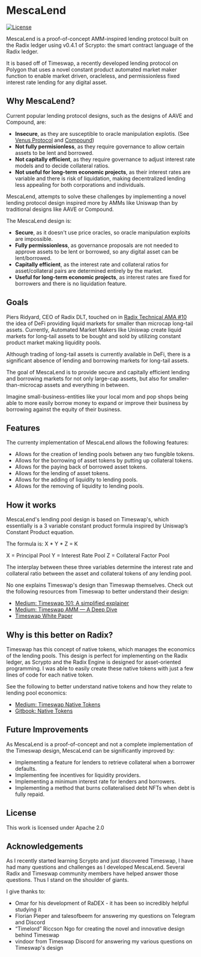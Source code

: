 # MescaLend

[![License](https://img.shields.io/badge/License-Apache_2.0-blue.svg)](https://opensource.org/licenses/Apache-2.0)

MescaLend is a proof-of-concept AMM-inspired lending protocol built on the Radix ledger using v0.4.1 of Scrypto: the smart contract language of the Radix ledger. 

It is based off of Timeswap, a recently developed lending protocol on Polygon that uses a novel constant product automated market maker function to enable market driven, oracleless, and permissionless fixed interest rate lending for any digital asset. 

## Why MescaLend?

Current popular lending protocol designs, such as the designs of AAVE and Compound, are: 
  * **Insecure**, as they are susceptible to oracle manipulation explotis. (See [Venus Protocol](https://quillhashteam.medium.com/200-m-venus-protocol-hack-analysis-b044af76a1ae) and [Compound](https://cryptobriefing.com/compound-user-liquidated-49-million-price-oracle-blamed/))
  * **Not fully permisionless**, as they require governance to allow certain assets to be lent and borrowed. 
  * **Not capitally efficient**, as they require governance to adjust interest rate models and to decide collateral ratios.
  * **Not useful for long-term economic projects**, as their interest rates are variable and there is risk of liquidation, making decentralized lending less appealing for both corporations and individuals.  

MescaLend, attempts to solve these challenges by implementing a novel lending protocol design inspired more by AMMs like Uniswap than by traditional designs like AAVE or Compound.

The MescaLend design is: 
  * **Secure**, as it doesn't use price oracles, so oracle manipulation exploits are impossible. 
  * **Fully permissionless**, as governance proposals are not needed to approve assets to be lent or borrowed, so any digital asset can be lent/borrowed.
  * **Capitally efficient**, as the interest rate and collateral ratios for asset/collateral pairs are determined entirely by the market.
  * **Useful for long-term economic projects**, as interest rates are fixed for borrowers and there is no liquidation feature. 


## Goals
Piers Ridyard, CEO of Radix DLT, touched on in [Radix Technical AMA #10](https://youtu.be/OHCNZDKMjRk?t=2552) the idea of DeFi providing liquid markets for smaller than microcap long-tail assets. Currently, Automated Market Makers like Uniswap create liquid markets for long-tail assets to be bought and sold by utilizing constant product market making liquidity pools. 

Although trading of long-tail assets is currently available in DeFi, there is a significant absence of lending and borrowing markets for long-tail assets. 

The goal of MescaLend is to provide secure and capitally efficient lending and borrowing markets for not only large-cap assets, but also for smaller-than-microcap assets and everything in between. 

Imagine small-business-entities like your local mom and pop shops being able to more easily borrow money to expand or improve their business by borrowing against the equity of their business. 


## Features

The currenty implementation of MescaLend allows the following features:
 * Allows for the creation of lending pools betwen any two fungible tokens. 
 * Allows for the borrowing of asset tokens by putting up collateral tokens. 
 * Allows for the paying back of borrowed asset tokens. 
 * Allows for the lending of asset tokens. 
 * Allows for the adding of liquidity to lending pools.
 * Allows for the removing of liquidity to lending pools.

## How it works

MescaLend's lending pool design is based on Timeswap's, which essentially is a 3 variable constant product formula inspired by Uniswap’s Constant Product equation. 

The formula is:  X * Y * Z = K

X = Principal Pool
Y = Interest Rate Pool
Z = Collateral Factor Pool

The interplay between these three variables determine the interest rate and collateral ratio between the asset and collateral tokens of any lending pool.

No one explains Timeswap's design than Timeswap themselves. Check out the following resources from Timeswap to better understand their design: 
 * [Medium: Timeswap 101: A simplified explainer](https://medium.com/timeswap/timeswap-101-a-simplified-explainer-fe098a2ec378)
 * [Medium: Timeswap AMM — A Deep Dive](https://medium.com/timeswap/timeswap-amm-a-deep-dive-1293e57bb10f)
 * [Timeswap White Paper](https://timeswap.io/whitepaper.pdf)

## Why is this better on Radix? 

Timeswap has this concept of native tokens, which manages the economics of the lending pools. This design is perfect for implementing on the Radix ledger, as Scrypto and the Radix Engine is designed for asset-oriented programming. I was able to easily create these native tokens with just a few lines of code for each native token. 

See the following to better understand native tokens and how they relate to lending pool economics:
 * [Medium: Timeswap Native Tokens](https://medium.com/timeswap/timeswap-native-tokens-50a5da587be0)
 * [Gitbook: Native Tokens](https://timeswap.gitbook.io/timeswap/getting-started/tokens)

## Future Improvements

As MescaLend is a proof-of-concept and not a complete implementation of the Timeswap design, MescaLend can be significantly improved by: 
 * Implementing a feature for lenders to retrieve collateral when a borrower defaults.
 * Implementing fee incentives for liquidity providers.
 * Implementing a minimum interest rate for lenders and borrowers. 
 * Implementing a method that burns collateralised debt NFTs when debt is fully repaid. 

## License
This work is licensed under Apache 2.0

## Acknowledgements

As I recently started learning Scrypto and just discovered Timeswap, I have had many questions and challenges as I developed MescaLend. Several Radix and Timeswap community members have helped answer those questions. Thus I stand on the shoulder of giants. 

I give thanks to: 
 * Omar for his development of RaDEX - it has been so incredibly helpful studying it
 * Florian Pieper and talesofbeem for answering my questions on Telegram and Discord
 * “Timelord” Riccson Ngo for creating the novel and innovative design behind Timeswap
 * vindoor from Timeswap Discord for answering my various questions on Timeswap's design



